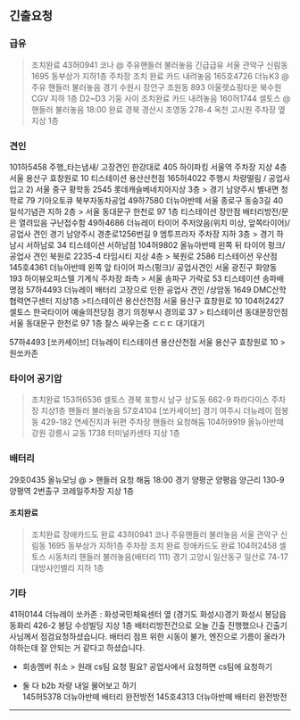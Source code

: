 ## 긴출요청
### 급유
> 조치완료 43허0941 코나 @ 주유핸들러 불러놓음 긴급급유 서울 관악구 신림동 1695 동부상가 지하1층 주차장
> 조치 완료 카드 내려놓음 165호4726 더뉴K3 @ 주유 핸들러 불러놓음 경기 수원시 장안구 조원동 893 아울렛쇼핑타운 북수원CGV 지하 1층 D2~D3 기둥 사이
> 조치완료 카드 내려놓음 160허1744 셀토스 @ 핸들러 불러놓음 18:00 완료   경북 경산시 조영동 278-4 옥천 고시원 주차장 옆 지상 1층

### 견인 
101하5458 주행_타는냄새/ 고장견인 한강대로 405 하이파킹 서울역 주차장 지상 4층  서울 용산구 효창원로 10 티스테이션 용산산천점
165허4022  주행시 차량떨림 / 공업사 입고 2) 서울 중구 황학동 2545 롯데캐슬베네치아지상 3층 > 경기 남양주시 별내면 청학로 79 기아오토큐 북부자동차공업
49하7580 더뉴아반떼 서울 종로구 동숭3길 40  일석기념관 지하 2층 > 서울 동대문구 한천로 97 1층 티스테이션 장안점 배터리방전/문은 열려있음 구난접수함
49하4686 더뉴레이 타이어 주저앉음(위치 미상, 앞쪽타이어)/ 공업사 견인   경기 남양주시 경춘로1256번길 9 엠투프라자 주차장 지하 3층 > 경기 하남시 서하남로 34 티스테이션 서하남점
104허9802 올뉴아반떼 왼쪽 뒤 타이어 펑크/ 공업사 견인 북원로 2235-4 타임시티 지상 4층 > 북원로 2586 티스테이션 우산점
145호4361  더뉴아반떼  왼쪽 앞 타이어 파스(펑크)/ 공업사견인 서울 광진구 화양동 193 하이뷰오피스텔 기계식 주차장 좌측 > 서울 송파구 가락로 53 티스테이션 송파배명점
57하4493 더뉴레이 배터리 고장으로 인한 공업사 견인 /상암동 1649 DMC산학협력연구센터 지상1층 >티스테이션 용산산천점	서울 용산구 효창원로 10
104허2427	셀토스 한국타이어 예술의전당점	경기 의정부시 경의로 37	> 티스테이션 동대문장안점	서울 동대문구 한천로 97 1층
찰스 싸우는중 ㄷㄷㄷ 대기대기

57하4493	[쏘카세이브] 더뉴레이 티스테이션 용산산천점	서울 용산구 효창원로 10 > 원쏘카존




### 타이어 공기압
>조치완료 153허6536 셀토스 경북 포항시 남구 상도동 662-9 파라다이스 주차장 지상1층
>핸들러 불러놓음 57호4104	[쏘카세이브] 경기 여주시 더뉴레이 점봉동 429-182 연세진치과 뒤편 주차장
>핸들러 요청해둠 104허9919	올뉴아반떼  강원 강릉시 교동 1738 터미널카센타 지상 1층

### 배터리
29호0435 올뉴모닝 @  > 핸들러 요청 해둠 18:00  경기 양평군 양평읍 양근리 130-9 양평역 2번출구 코레일주차장 지상 1층
#### 조치완료
> 조치완료 장애카드도 완료 43허0941 코나 주유핸들러 불러놓음 서울 관악구 신림동 1695 동부상가 지하1층 주차장
> 조치 완료 장애카드도 완료 104허2458 셀토스 시동처리 핸들러 불러놓음(배터리 111) 경기 고양시 일산동구 일산로 74-17 대방샤인밸리 지하 1층

### 기타
41허0144 더뉴레이 
쏘카존 : 화성국민체육센터 옆 (경기도 화성시)경기 화성시 봉담읍 동화리 426-2  봉담 수성빌딩 지상 1층 배터리방전건으로 오늘 긴출 진행했으나 긴출기사님께서 점검요청하셨습니다. 배터리 점프 위한 시동이 불가, 엔진으로 기름이 올라가야하는데 잘 안되는 거 같다고 하셨습니다.

* 회송멤버 취소 > 원래 cs팀 요청 필요? 공업사에서 요청하면 cs팀에 요청하기

* 둘 다 b2b 차량 내일 물어보고 하기  
145허5378 더뉴아반떼  배터리 완전방전
145호4313 더뉴아반떼  배터리 완전방전 
------------------------------------------------
